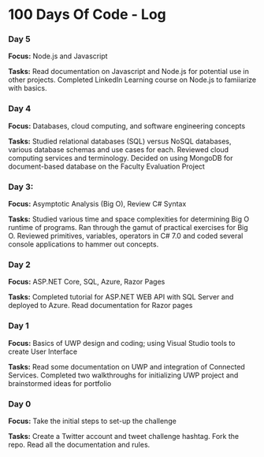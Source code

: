 # 100 Days Of Code - Log

### Day 5

**Focus:** Node.js and Javascript

**Tasks:** Read documentation on Javascript and Node.js for potential use in other projects. Completed LinkedIn Learning course on
Node.js to famiiarize with basics.

### Day 4

**Focus:** Databases, cloud computing, and software engineering concepts

**Tasks:** Studied relational databases (SQL) versus NoSQL databases, various database schemas and use cases for each. Reviewed cloud
computing services and terminology. Decided on using MongoDB for document-based database on the Faculty Evaluation Project

### Day 3:

**Focus:** Asymptotic Analysis (Big O), Review C# Syntax

**Tasks:** Studied various time and space complexities for determining Big O runtime of programs. Ran through the gamut of practical
exercises for Big O. Reviewed primitives, variables, operators in C# 7.0 and coded several console applications to hammer out concepts.

### Day 2

**Focus:** ASP.NET Core, SQL, Azure, Razor Pages

**Tasks:** Completed tutorial for ASP.NET WEB API with SQL Server and deployed to Azure. Read documentation for Razor pages

### Day 1

**Focus:** Basics of UWP design and coding; using Visual Studio tools to create User Interface

**Tasks:** Read some documentation on UWP and integration of Connected Services. Completed two walkthroughs for initializing UWP project and brainstormed ideas for portfolio

### Day 0

**Focus:** Take the initial steps to set-up the challenge

**Tasks:** Create a Twitter account and tweet challenge hashtag. Fork the repo. Read all the documentation and rules.

